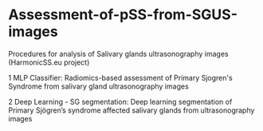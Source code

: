 # Assessment-of-pSS-from-SGUS-images
Procedures for analysis of Salivary glands ultrasonography images  (HarmonicSS.eu project)

1 MLP Classifier: Radiomics-based assessment of Primary Sjogren's Syndrome from salivary gland ultrasonography images

2 Deep Learning - SG segmentation: Deep learning segmentation of Primary Sjögren’s syndrome affected salivary glands from ultrasonography images
 


